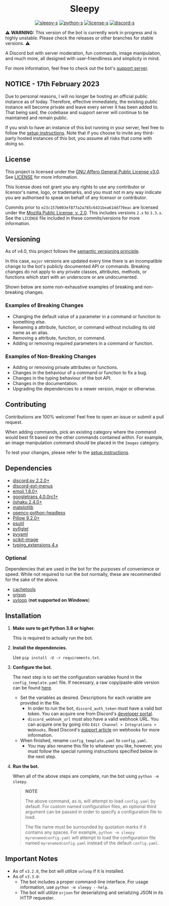 <h1 align="center">Sleepy</h1>

<div align="center">

[sleepy]: https://github.com/HitchedSyringe/Sleepy
[sleepy-s]: https://img.shields.io/github/v/release/HitchedSyringe/Sleepy?color=FDC86F&label=version
[python]: https://python.org
[python-s]: https://img.shields.io/badge/python-3.8%2b-blue?logo=python
[license]: https://github.com/HitchedSyringe/Sleepy/blob/master/LICENSE
[license-s]: https://img.shields.io/github/license/HitchedSyringe/Sleepy
[discord]: https://discord.com/invite/xHgh2Xg
[discord-s]: https://discord.com/api/guilds/495593721371295755/widget.png?style=shield

[![sleepy-s][]][sleepy]
[![python-s][]][python]
[![license-s][]][license]
[![discord-s][]][discord]

</div>

⚠️ **WARNING:** This version of the bot is currently work in progress and is highly unstable. Please check the releases or other branches for stable versions. ⚠️

A Discord bot with server moderation, fun commands, image manipulation, and much more, all designed with user-friendliness and simplicity in mind.

For more information, feel free to check out the bot's [support server][discord].

## NOTICE - 17th February 2023

Due to personal reasons, I will no longer be hosting an official public instance as of today. Therefore, effective immediately, the existing public instance will become private and leave every server it has been added to. That being said, the codebase and support server will continue to be maintained and remain public.

If you wish to have an instance of this bot running in your server, feel free to follow the [setup instructions](#installation). Note that if you choose to invite any third-party hosted instances of this bot, you assume all risks that come with doing so.

## License

This project is licensed under the [GNU Affero General Public License v3.0](https://www.gnu.org/licenses/agpl-3.0.en.html). See [LICENSE][license] for more information.

This license does not grant you any rights to use any contributor or licensor's name, logo, or trademarks, and you must not in any way indicate you are authorised to speak on behalf of any licensor or contributor.

Commits prior to `e23c157b003ef877a2a785c6431bea61dd770eac` are licensed under the [Mozilla Public License, v. 2.0](https://mozilla.org/en-US/MPL/2.0/). This includes versions `2.x` to `3.3.x`. See the `LICENSE` file included in these commits/versions for more information.

## Versioning

As of v4.0, this project follows the [semantic versioning principle](https://semver.org/).

In this case, `major` versions are updated every time there is an incompatible change to the bot's publicly documented API or commands. Breaking changes do not apply to any private classes, attributes, methods, or functions which start with an underscore or are undocumented.

Shown below are some non-exhaustive examples of breaking and non-breaking changes.

### Examples of Breaking Changes

* Changing the default value of a parameter in a command or function to something else.
* Renaming a attribute, function, or command without including its old name as an alias.
* Removing a attribute, function, or command.
* Adding or removing required parameters in a command or function.

### Examples of Non-Breaking Changes

* Adding or removing private attributes or functions.
* Changes in the behaviour of a command or function to fix a bug.
* Changes in the typing behaviour of the bot API.
* Changes in the documentation.
* Upgrading the dependencies to a newer version, major or otherwise.

## Contributing

Contributions are 100% welcome! Feel free to open an issue or submit a pull request.

When adding commands, pick an existing category where the command would best fit based on the other commands contained within. For example, an image manipulation command should be placed in the `Images` category.

To test your changes, please refer to the [setup instructions](#installation).

## Dependencies

* [discord.py 2.2.0+](https://github.com/Rapptz/discord.py)
* [discord-ext-menus](https://github.com/Rapptz/discord-ext-menus)
* [emoji 1.6.0+](https://github.com/carpedm20/emoji)
* [googletrans 4.0.0rc1+](https://github.com/ssut/py-googletrans)
* [jishaku 2.4.0+](https://github.com/Gorialis/jishaku)
* [matplotlib](https://github.com/matplotlib/matplotlib)
* [opencv-python-headless](https://github.com/opencv/opencv-python)
* [Pillow 9.2.0+](https://github.com/python-pillow/Pillow)
* [psutil](https://github.com/giampaolo/psutil)
* [pyfiglet](https://github.com/pwaller/pyfiglet)
* [pyyaml](https://github.com/yaml/pyyaml)
* [scikit-image](https://github.com/scikit-image/scikit-image)
* [typing_extensions 4.x](https://github.com/python/typing_extensions)

### Optional

Dependencies that are used in the bot for the purposes of convenience or speed. While not required to run the bot normally, these are recommended for the sake of the above.

* [cachetools](https://github.com/tkem/cachetools)
* [orjson](https://github.com/ijl/orjson)
* [uvloop](https://github.com/MagicStack/uvloop) (**not supported on Windows**)

## Installation

1. **Make sure to get Python 3.8 or higher.**

    This is required to actually run the bot.

2. **Install the dependencies.**

    Use `pip install -U -r requirements.txt`.

3. **Configure the bot.**

    The next step is to set the configuration variables found in the `config_template.yaml` file. If necessary, a raw copy/paste-able version can be found [here](https://raw.githubusercontent.com/HitchedSyringe/Sleepy/master/config_template.yaml).
    * Set the variables as desired. Descriptions for each variable are provided in the file.
        * In order to run the bot, `discord_auth_token` must have a valid bot token. You can acquire one from Discord's [developer portal](https://discord.com/developers).
        * `discord_webhook_url` must also have a valid webhook URL. You can acquire one by going into `Edit Channel > Integrations > Webhooks`. Read Discord's [support article](https://support.discord.com/hc/en-us/articles/228383668-Intro-to-Webhooks) on webhooks for more information.
    * When finished, rename `config_template.yaml` to `config.yaml`.
        * You may also rename this file to whatever you like, however, you must follow the special running instructions specified below in the next step.

4. **Run the bot.**

    When all of the above steps are complete, run the bot using `python -m sleepy`.

    > **NOTE**
    >
    > The above command, as is, will attempt to load `config.yaml` by default. For custom named configuration files, an optional third argument can be passed in order to specify a configuration file to load.
    >
    > The file name must be surrounded by quotation marks if it contains any spaces. For example, `python -m sleepy myrenamedconfig.yaml` will attempt to load the configuration file named `myrenamedconfig.yaml` instead of the default `config.yaml`.

## Important Notes

* As of `v3.2.0`, the bot will utilize `uvloop` if it is installed.
* As of `v3.3.0`:
    * The bot includes a proper command-line interface. For usage information, use `python -m sleepy --help`.
    * The bot will utilize `orjson` for deserializing and serializing JSON in its HTTP requester.
